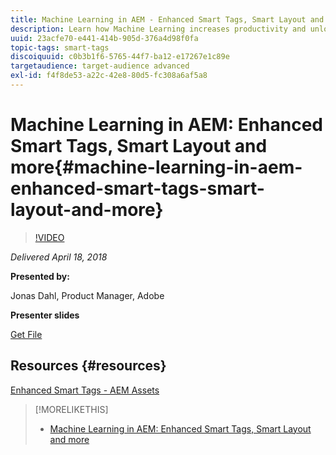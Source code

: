 ```yaml
---
title: Machine Learning in AEM - Enhanced Smart Tags, Smart Layout and more
description: Learn how Machine Learning increases productivity and unlocks new use cases in Experience Manager version 6.4
uuid: 23acfe70-e441-414b-905d-376a4d98f0fa
topic-tags: smart-tags
discoiquuid: c0b3b1f6-5765-44f7-ba12-e17267e1c89e
targetaudience: target-audience advanced
exl-id: f4f8de53-a22c-42e8-80d5-fc308a6af5a8
---
```

# Machine Learning in AEM: Enhanced Smart Tags, Smart Layout and more{#machine-learning-in-aem-enhanced-smart-tags-smart-layout-and-more}

>[!VIDEO](https://video.tv.adobe.com/v/22255/?quality=9)

*Delivered April 18, 2018*

**Presented by:**

Jonas Dahl, Product Manager, Adobe

**Presenter slides**

[Get File](assets/aem+gems+ml+and+ai+in+aem+4+17+18.pdf)

## Resources {#resources}

[Enhanced Smart Tags - AEM Assets](https://helpx.adobe.com/experience-manager/6-4/assets/using/enhanced-smart-tags.html)

<!--
[Get back to the Overview](https://helpx.adobe.com/experience-manager/kt/eseminars/gems/aem-index.html)
-->

>[!MORELIKETHIS]
>
>* [Machine Learning in AEM: Enhanced Smart Tags, Smart Layout and more](aem-machine-learning.md)

